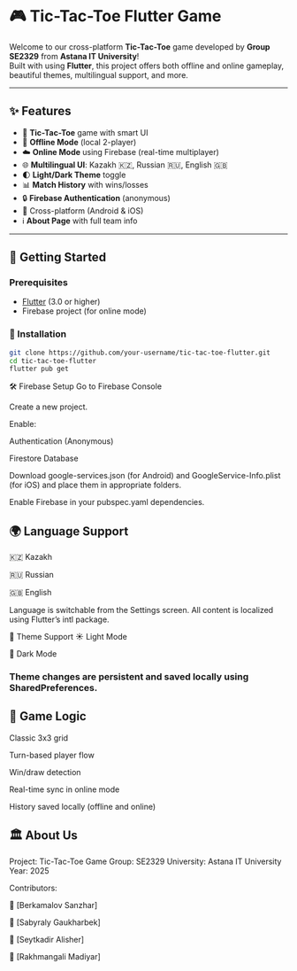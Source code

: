 # 🎮 Tic-Tac-Toe Flutter Game

Welcome to our cross-platform **Tic-Tac-Toe** game developed by **Group SE2329** from **Astana IT University**!  
Built with using **Flutter**, this project offers both offline and online gameplay, beautiful themes, multilingual support, and more.

---

## ✨ Features

- 🧠 **Tic-Tac-Toe** game with smart UI
- 🔌 **Offline Mode** (local 2-player)
- ☁️ **Online Mode** using Firebase (real-time multiplayer)
- 🌐 **Multilingual UI**: Kazakh 🇰🇿, Russian 🇷🇺, English 🇬🇧
- 🌓 **Light/Dark Theme** toggle
- 📊 **Match History** with wins/losses
- 🔒 **Firebase Authentication** (anonymous)
- 📱 Cross-platform (Android & iOS)
- ℹ️ **About Page** with full team info

---

## 🚀 Getting Started

### Prerequisites

- [Flutter](https://flutter.dev/docs/get-started/install) (3.0 or higher)
- Firebase project (for online mode)

### 🔧 Installation

```bash
git clone https://github.com/your-username/tic-tac-toe-flutter.git
cd tic-tac-toe-flutter
flutter pub get
```

🛠️ Firebase Setup
Go to Firebase Console

Create a new project.

Enable:

Authentication (Anonymous)

Firestore Database

Download google-services.json (for Android) and GoogleService-Info.plist (for iOS) and place them in appropriate folders.

Enable Firebase in your pubspec.yaml dependencies.

## 🌍 Language Support

🇰🇿 Kazakh

🇷🇺 Russian

🇬🇧 English

Language is switchable from the Settings screen. All content is localized using Flutter’s intl package.

🎨 Theme Support
☀️ Light Mode

🌙 Dark Mode

### Theme changes are persistent and saved locally using SharedPreferences.

## 🧩 Game Logic

Classic 3x3 grid

Turn-based player flow

Win/draw detection

Real-time sync in online mode

History saved locally (offline and online)

## 🏛️ About Us

Project: Tic-Tac-Toe Game
Group: SE2329
University: Astana IT University
Year: 2025

Contributors:

👤 [Berkamalov Sanzhar]

👤 [Sabyraly Gaukharbek]

👤 [Seytkadir Alisher]

👤 [Rakhmangali Madiyar]



